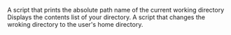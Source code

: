 A script that prints the absolute path name of the current working directory
Displays the contents list of your directory.
A script that changes the wroking directory to the user's home directory.
